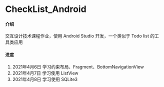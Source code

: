 # CheckList_Android

#### 介绍
交互设计技术课程作业，使用 Android Studio 开发，一个类似于 Todo list 的工具类应用

#### 进度
1.  2021年4月6日 学习约束布局、Fragment、BottomNavigationView
2.  2021年4月7日 学习使用 ListView
3.  2021年4月8日 学习使用 SQLite3
